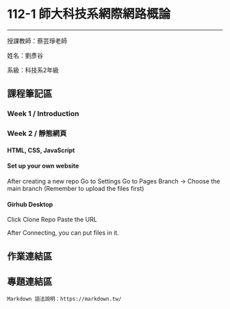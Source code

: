 # 112-1 師大科技系網際網路概論
---
授課教師：蔡芸琤老師

姓名：劉彥谷

系級：科技系2年級

## 課程筆記區
### Week 1 / Introduction
### Week 2 / 靜態網頁
#### HTML, CSS, JavaScript
#### Set up your own website
After creating a new repo
Go to Settings 
Go to Pages
Branch → Choose the main branch (Remember to upload the files first)
#### Girhub Desktop
Click Clone Repo
Paste the URL

After Connecting, you can put files in it.
## 作業連結區
## 專題連結區


```
Markdown 語法說明：https://markdown.tw/
```
